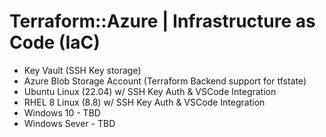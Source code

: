 # Terraform::Azure | Infrastructure as Code (IaC)
* Key Vault (SSH Key storage)
* Azure Blob Storage Account (Terraform Backend support for tfstate) 
* Ubuntu Linux (22.04) w/ SSH Key Auth & VSCode Integration
* RHEL 8 Linux (8.8) w/ SSH Key Auth & VSCode Integration
* Windows 10 - TBD
* Windows Sever - TBD
